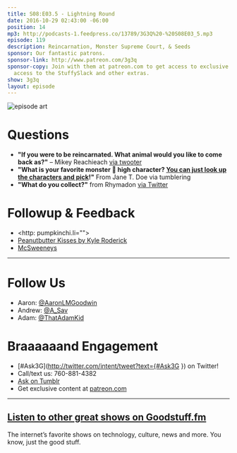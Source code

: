 ```yaml
---
title: S08:E03.5 - Lightning Round
date: 2016-10-29 02:43:00 -06:00
position: 14
mp3: http://podcasts-1.feedpress.co/13789/3G3Q%20-%20S08E03_5.mp3
episode: 119
description: Reincarnation, Monster Supreme Court, & Seeds
sponsor: Our fantastic patrons.
sponsor-link: http://www.patreon.com/3g3q
sponsor-copy: Join with them at patreon.com to get access to exclusive bonus material,
  access to the StuffySlack and other extras.
show: 3g3q
layout: episode
---
```


![episode art][1]

# Questions

* **"If you were to be reincarnated. What animal would you like to come back as?"** – Mikey Reachieach [via twooter][2]
* **"What is your favorite monster 👾 high character? [You can just look up the characters and pick][3]!"** From Jane T. Doe via tumblering
* **"What do you collect?"** from Rhymadon [via Twitter][4]

# Followup & Feedback

* <http: pumpkinchi.li="">
* [Peanutbutter Kisses by Kyle Roderick][5]
* [McSweeneys][6]

***

# Follow Us
* Aaron: [@AaronLMGoodwin](http://twitter.com/aaronlmgoodwin)
* Andrew: [@A_Sav](http://twitter.com/a_sav)
* Adam: [@ThatAdamKid](http://twitter.com/thatadamkid)

# Braaaaaand Engagement
* [#Ask3G](http://twitter.com/intent/tweet?text={#Ask3G }) on Twitter!
* Call/text us: 760-881-4382
* [Ask on Tumblr](http://3g3q.co/ask)
* Get exclusive content at [patreon.com](http://www.patreon.com/3g3q)

***

## [Listen to other great shows on Goodstuff.fm](http://goodstuff.fm/)
The internet’s favorite shows on technology, culture, news and more. You know, just the good stuff.

[1]: http://l.gdwn.co/11nVB.jpg
[2]: https://twitter.com/12173032/status/696037236924526592
[3]: http://monsterhigh.wikia.com/wiki/Ghoulia_Yelps
[4]: https://twitter.com/1541712684/status/789998396224352256
[5]: https://soundcloud.com/kyleroderick/peanut-butter-kisses
[6]: https://www.mcsweeneys.net/articles/the-adult-haunted-house-of-horrors
[7]: http://twitter.com/aaronlmgoodwin
[8]: http://twitter.com/a_sav
[9]: http://twitter.com/thatadamkid
[10]: http://3g3q.co/ask
[11]: http://www.patreon.com/3g3q
[12]: http://goodstuff.fm/3g3q/
